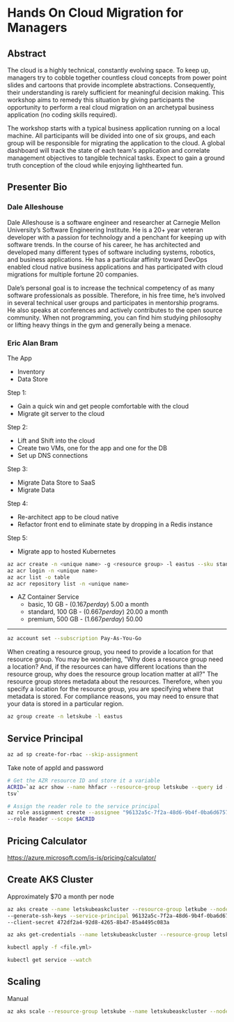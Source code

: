 # Hands On Cloud Migration for Managers

## Abstract
The cloud is a highly technical, constantly evolving space. To keep up, managers
try to cobble together countless cloud concepts from power point slides and
cartoons that provide incomplete abstractions. Consequently, their understanding
is rarely sufficient for meaningful decision making. This workshop aims to
remedy this situation by giving participants the opportunity to perform a real
cloud migration on an archetypal business application (no coding skills
required).

The workshop starts with a typical business application running on a local
machine. All participants will be divided into one of six groups, and each group
will be responsible for migrating the application to the cloud. A global
dashboard will track the state of each team's application and correlate
management objectives to tangible technical tasks. Expect to gain a ground truth
conception of the cloud while enjoying lighthearted fun.

## Presenter Bio
### Dale Alleshouse
Dale Alleshouse is a software engineer and researcher at Carnegie Mellon
University’s Software Engineering Institute. He is a 20+ year veteran developer
with a passion for technology and a penchant for keeping up with software
trends. In the course of his career, he has architected and developed many
different types of software including systems, robotics, and business
applications. He has a particular affinity toward DevOps enabled cloud native
business applications and has participated with cloud migrations for multiple
fortune 20 companies.

Dale’s personal goal is to increase the technical competency of as many software
professionals as possible. Therefore, in his free time, he’s involved in several
technical user groups and participates in mentorship programs. He also speaks at
conferences and actively contributes to the open source community. When not
programming, you can find him studying philosophy or lifting heavy things in the
gym and generally being a menace.

### Eric Alan Bram
<INSERT YOUR BIO HERE>


The App
- Inventory
- Data Store

Step 1:
- Gain a quick win and get people comfortable with the cloud
- Migrate git server to the cloud

Step 2:
- Lift and Shift into the cloud
- Create two VMs, one for the app and one for the DB
- Set up DNS connections

Step 3:
- Migrate Data Store to SaaS
- Migrate Data

Step 4:
- Re-architect app to be cloud native
- Refactor front end to eliminate state by dropping in a Redis instance

Step 5:
- Migrate app to hosted Kubernetes

``` bash
az acr create -n <unique name> -g <resource group> -l eastus --sku standard
az acr login -n <unique name>
az acr list -o table
az acr repository list -n <unique name>
```
- AZ Container Service
    * basic, 10 GB - ($0.167 per day) ~$5.00 a month
    * standard, 100 GB - ($0.667 per day) ~$20.00 a month
    * premium, 500 GB - ($1.667 per day) ~$50.00

---
``` bash
az account set --subscription Pay-As-You-Go
```

When creating a resource group, you need to provide a location for that resource
group. You may be wondering, "Why does a resource group need a location? And, if
the resources can have different locations than the resource group, why does the
resource group location matter at all?" The resource group stores metadata about
the resources. Therefore, when you specify a location for the resource group,
you are specifying where that metadata is stored. For compliance reasons, you
may need to ensure that your data is stored in a particular region.

``` bash
az group create -n letskube -l eastus
```

## Service Principal
``` bash
az ad sp create-for-rbac --skip-assignment
```
Take note of appId and password

``` bash
# Get the AZR resource ID and store it a variable
ACRID=`az acr show --name hhfacr --resource-group letskube --query id --output
tsv`

# Assign the reader role to the service principal
az role assignment create --assignee "96132a5c-7f2a-48d6-9b4f-0ba6d6757dd6"
--role Reader --scope $ACRID
```

## Pricing Calculator
https://azure.microsoft.com/is-is/pricing/calculator/

## Create AKS Cluster
Approximately $70 a month per node

``` bash
az aks create --name letskubeaskcluster --resource-group letkube --node-count 1
--generate-ssh-keys --service-principal 96132a5c-7f2a-48d6-9b4f-0ba6d6757dd6
--client-secret 472df2a4-92d8-4265-8b47-85a4495c083a

az aks get-credentials --name letskubeaskcluster --resource-group letskube

kubectl apply -f <file.yml>

kubectl get service --watch
```

## Scaling
Manual
``` bash
az aks scale --resource-group letskube --name letskubeaskcluster --node-count 3
```
